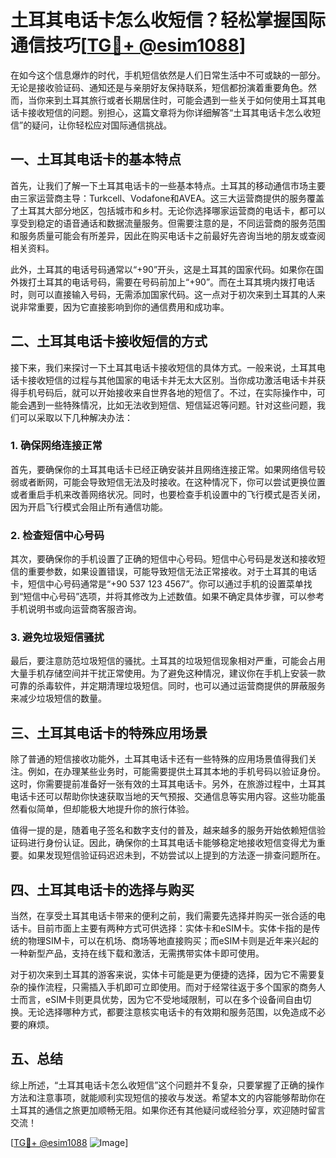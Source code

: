 # 土耳其电话卡怎么收短信？轻松掌握国际通信技巧[[TG💪+ @esim1088](https://t.me/s/esim1088)]

在如今这个信息爆炸的时代，手机短信依然是人们日常生活中不可或缺的一部分。无论是接收验证码、通知还是与亲朋好友保持联系，短信都扮演着重要角色。然而，当你来到土耳其旅行或者长期居住时，可能会遇到一些关于如何使用土耳其电话卡接收短信的问题。别担心，这篇文章将为你详细解答“土耳其电话卡怎么收短信”的疑问，让你轻松应对国际通信挑战。

## 一、土耳其电话卡的基本特点

首先，让我们了解一下土耳其电话卡的一些基本特点。土耳其的移动通信市场主要由三家运营商主导：Turkcell、Vodafone和AVEA。这三大运营商提供的服务覆盖了土耳其大部分地区，包括城市和乡村。无论你选择哪家运营商的电话卡，都可以享受到稳定的语音通话和数据流量服务。但需要注意的是，不同运营商的服务范围和服务质量可能会有所差异，因此在购买电话卡之前最好先咨询当地的朋友或查阅相关资料。

此外，土耳其的电话号码通常以“+90”开头，这是土耳其的国家代码。如果你在国外拨打土耳其的电话号码，需要在号码前加上“+90”。而在土耳其境内拨打电话时，则可以直接输入号码，无需添加国家代码。这一点对于初次来到土耳其的人来说非常重要，因为它直接影响到你的通信费用和成功率。

## 二、土耳其电话卡接收短信的方式

接下来，我们来探讨一下土耳其电话卡接收短信的具体方式。一般来说，土耳其电话卡接收短信的过程与其他国家的电话卡并无太大区别。当你成功激活电话卡并获得手机号码后，就可以开始接收来自世界各地的短信了。不过，在实际操作中，可能会遇到一些特殊情况，比如无法收到短信、短信延迟等问题。针对这些问题，我们可以采取以下几种解决办法：

### 1. 确保网络连接正常

首先，要确保你的土耳其电话卡已经正确安装并且网络连接正常。如果网络信号较弱或者断网，可能会导致短信无法及时接收。在这种情况下，你可以尝试更换位置或者重启手机来改善网络状况。同时，也要检查手机设置中的飞行模式是否关闭，因为开启飞行模式会阻止所有通信功能。

### 2. 检查短信中心号码

其次，要确保你的手机设置了正确的短信中心号码。短信中心号码是发送和接收短信的重要参数，如果设置错误，可能导致短信无法正常接收。对于土耳其的电话卡，短信中心号码通常是“+90 537 123 4567”。你可以通过手机的设置菜单找到“短信中心号码”选项，并将其修改为上述数值。如果不确定具体步骤，可以参考手机说明书或向运营商客服咨询。

### 3. 避免垃圾短信骚扰

最后，要注意防范垃圾短信的骚扰。土耳其的垃圾短信现象相对严重，可能会占用大量手机存储空间并干扰正常使用。为了避免这种情况，建议你在手机上安装一款可靠的杀毒软件，并定期清理垃圾短信。同时，也可以通过运营商提供的屏蔽服务来减少垃圾短信的数量。

## 三、土耳其电话卡的特殊应用场景

除了普通的短信接收功能外，土耳其电话卡还有一些特殊的应用场景值得我们关注。例如，在办理某些业务时，可能需要提供土耳其本地的手机号码以验证身份。这时，你需要提前准备好一张有效的土耳其电话卡。另外，在旅游过程中，土耳其电话卡还可以帮助你快速获取当地的天气预报、交通信息等实用内容。这些功能虽然看似简单，但却能极大地提升你的旅行体验。

值得一提的是，随着电子签名和数字支付的普及，越来越多的服务开始依赖短信验证码进行身份认证。因此，确保你的土耳其电话卡能够稳定地接收短信变得尤为重要。如果发现短信验证码迟迟未到，不妨尝试以上提到的方法逐一排查问题所在。

## 四、土耳其电话卡的选择与购买

当然，在享受土耳其电话卡带来的便利之前，我们需要先选择并购买一张合适的电话卡。目前市面上主要有两种方式可供选择：实体卡和eSIM卡。实体卡指的是传统的物理SIM卡，可以在机场、商场等地直接购买；而eSIM卡则是近年来兴起的一种新型产品，支持在线下载和激活，无需携带实体卡即可使用。

对于初次来到土耳其的游客来说，实体卡可能是更为便捷的选择，因为它不需要复杂的操作流程，只需插入手机即可立即使用。而对于经常往返于多个国家的商务人士而言，eSIM卡则更具优势，因为它不受地域限制，可以在多个设备间自由切换。无论选择哪种方式，都要注意核实电话卡的有效期和服务范围，以免造成不必要的麻烦。

## 五、总结

综上所述，“土耳其电话卡怎么收短信”这个问题并不复杂，只要掌握了正确的操作方法和注意事项，就能顺利实现短信的接收与发送。希望本文的内容能够帮助你在土耳其的通信之旅更加顺畅无阻。如果你还有其他疑问或经验分享，欢迎随时留言交流！

[[TG💪+ @esim1088](https://t.me/s/esim1088) ![Image](https://i.postimg.cc/4NQfJmqS/Snipaste-2025-05-13-00-14-12.png)]
